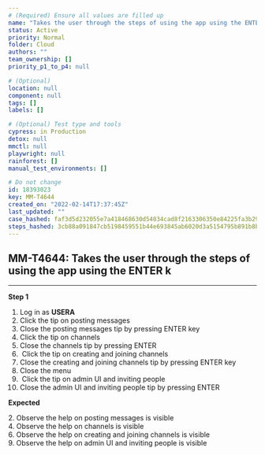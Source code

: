 ```yaml
---
# (Required) Ensure all values are filled up
name: "Takes the user through the steps of using the app using the ENTER k"
status: Active
priority: Normal
folder: Cloud
authors: ""
team_ownership: []
priority_p1_to_p4: null

# (Optional)
location: null
component: null
tags: []
labels: []

# (Optional) Test type and tools
cypress: in Production
detox: null
mmctl: null
playwright: null
rainforest: []
manual_test_environments: []

# Do not change
id: 18393023
key: MM-T4644
created_on: "2022-02-14T17:37:45Z"
last_updated: ""
case_hashed: faf3d5d232055e7a418468630d54034cad8f2163306350e84225fa3b290f4f3d853ba447111fb3cab555a0a975682622
steps_hashed: 3cb88a091847cb5198459551b44e693845ab6020d3a5154795b891b8bb043e1de0176564031042317e83d6928b13dcee
---
```


<!-- (Auto-generated) Based on frontmatter's "key" and "name" -->

## MM-T4644: Takes the user through the steps of using the app using the ENTER k

---

**Step 1**

1. Log in as **USERA**
2. Click the tip on posting messages
3. Close the posting messages tip by pressing ENTER key
4. Click the tip on channels
5. Close the channels tip by pressing ENTER
6.  Click the tip on creating and joining channels
7. Close the creating and joining channels tip by pressing ENTER key
8. Close the menu
9.  Click the tip on admin UI and inviting people
10. Close the admin UI and inviting people tip by pressing ENTER

**Expected**

2\. Observe the help on posting messages is visible\
4\. Observe the help on channels is visible\
6\. Observe the help on creating and joining channels is visible\
9\. Observe the help on admin UI and inviting people is visible
